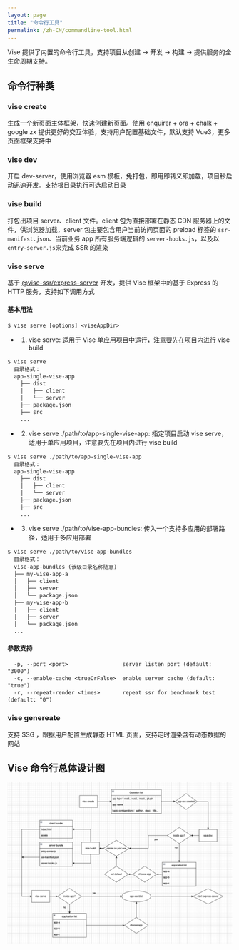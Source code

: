 ```yaml
---
layout: page
title: "命令行工具"
permalink: /zh-CN/commandline-tool.html
---
```

Vise 提供了内置的命令行工具，支持项目从创建 → 开发 → 构建 → 提供服务的全生命周期支持。

## 命令行种类

### vise create
生成一个新页面主体框架，快速创建新页面。使用 enquirer + ora + chalk + google zx 提供更好的交互体验，支持用户配置基础文件，默认支持 Vue3，更多页面框架支持中

### vise dev
开启 dev-server，使用浏览器 esm 模板，免打包，即用即转义即加载，项目秒启动迅速开发。支持根目录执行可选启动目录

### vise build
打包出项目 server、client 文件。client 包为直接部署在静态 CDN 服务器上的文件，供浏览器加载，server 包主要包含用户当前访问页面的 preload 标签的 `ssr-manifest.json`、当前业务 app 所有服务端逻辑的 `server-hooks.js`，以及以 `entry-server.js`来完成 SSR 的渲染

### vise serve
基于 [@vise-ssr/express-server](https://www.npmjs.com/package/@vise-ssr/express-server) 开发，提供 Vise 框架中的基于 Express 的 HTTP 服务，支持如下调用方式
#### 基本用法
```shell
$ vise serve [options] <viseAppDir>
```
- 1. vise serve: 适用于 Vise 单应用项目中运行，注意要先在项目内进行 vise build
```shell
$ vise serve 
  目录格式：
  app-single-vise-app
    ├── dist
    │   ├── client
    │   └── server
    ├── package.json
    ├── src
    ...
  ```
- 2. vise serve ./path/to/app-single-vise-app: 指定项目启动 vise serve，适用于单应用项目，注意要先在项目内进行 vise build
```shell
$ vise serve ./path/to/app-single-vise-app
  目录格式：
  app-single-vise-app
    ├── dist
    │   ├── client
    │   └── server
    ├── package.json
    ├── src
    ...
```
- 3. vise serve ./path/to/vise-app-bundles: 传入一个支持多应用的部署路径，适用于多应用部署
```shell
$ vise serve ./path/to/vise-app-bundles
  目录格式：
  vise-app-bundles (该级目录名称随意)
  ├── my-vise-app-a
  │   ├── client
  │   ├── server
  │   └── package.json
  ├── my-vise-app-b
  │   ├── client
  │   ├── server
  │   └── package.json
  ...
```

#### 参数支持
```shell
  -p, --port <port>                 server listen port (default: "3000")
  -c, --enable-cache <trueOrFalse>  enable server cache (default: "true")
  -r, --repeat-render <times>       repeat ssr for benchmark test (default: "0")
```



### vise genereate
支持 SSG ，跟据用户配置生成静态 HTML 页面，支持定时渲染含有动态数据的网站

## Vise 命令行总体设计图
![Vise SSR framework 整体设计](../images/command-line.png)

